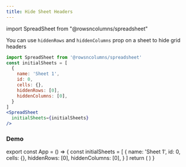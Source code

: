 ```yaml
---
title: Hide Sheet Headers
---
```

import SpreadSheet from "@rowsncolumns/spreadsheet"

You can use `hiddenRows` and `hiddenColumns` prop on a sheet to hide grid headers


```jsx
import SpreadSheet from '@rowsncolumns/spreadsheet'
const initialSheets = [
  {
    name: 'Sheet 1',
    id: 0,
    cells: {},
    hiddenRows: [0],
    hiddenColumns: [0],
  }
]
<SpreadSheet
  initialSheets={initialSheets}
/>
```

### Demo

export const App = () => {
  const initialSheets = [
    {
      name: 'Sheet 1',
      id: 0,
      cells: {},
      hiddenRows: [0],
      hiddenColumns: [0],
    }
  ]
  return (
    <SpreadSheet
      initialSheets={initialSheets}
    />
  )
}

<App />